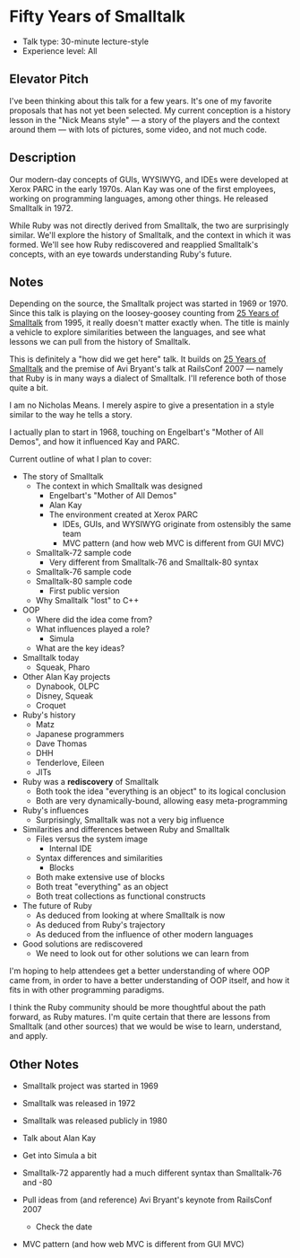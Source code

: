 # Fifty Years of Smalltalk

- Talk type: 30-minute lecture-style
- Experience level: All

## Elevator Pitch

I've been thinking about this talk for a few years.
It's one of my favorite proposals that has not yet been selected.
My current conception is a history lesson in the "Nick Means style" —
a story of the players and the context around them —
with lots of pictures, some video, and not much code.

## Description

Our modern-day concepts of GUIs, WYSIWYG, and IDEs were developed
at Xerox PARC in the early 1970s.
Alan Kay was one of the first employees,
working on programming languages, among other things.
He released Smalltalk in 1972.

While Ruby was not directly derived from Smalltalk,
the two are surprisingly similar.
We'll explore the history of Smalltalk,
and the context in which it was formed.
We'll see how Ruby rediscovered and reapplied Smalltalk's concepts,
with an eye towards understanding Ruby's future.

## Notes

Depending on the source, the Smalltalk project was started in 1969 or 1970.
Since this talk is playing on the loosey-goosey counting from
[25 Years of Smalltalk](https://web.archive.org/web/20130612055149/http://www.mojowire.com/TravelsWithSmalltalk/DaveThomas-TravelsWithSmalltalk.htm)
from 1995, it really doesn't matter exactly when.
The title is mainly a vehicle to explore similarities between the languages,
and see what lessons we can pull from the history of Smalltalk.

This is definitely a "how did we get here" talk.
It builds on [25 Years of Smalltalk](https://web.archive.org/web/20130612055149/http://www.mojowire.com/TravelsWithSmalltalk/DaveThomas-TravelsWithSmalltalk.htm)
and the premise of Avi Bryant's talk at RailsConf 2007 —
namely that Ruby is in many ways a dialect of Smalltalk.
I'll reference both of those quite a bit.

I am no Nicholas Means.
I merely aspire to give a presentation in a style similar to the way he tells a story.

I actually plan to start in 1968, touching on Engelbart's "Mother of All Demos",
and how it influenced Kay and PARC.

Current outline of what I plan to cover:

* The story of Smalltalk
    * The context in which Smalltalk was designed
        * Engelbart's "Mother of All Demos"
        * Alan Kay
        * The environment created at Xerox PARC
            * IDEs, GUIs, and WYSIWYG originate from ostensibly the same team
            * MVC pattern (and how web MVC is different from GUI MVC)
    * Smalltalk-72 sample code
        * Very different from Smalltalk-76 and Smalltalk-80 syntax
    * Smalltalk-76 sample code
    * Smalltalk-80 sample code
        * First public version
    * Why Smalltalk "lost" to C++
* OOP
    * Where did the idea come from?
    * What influences played a role?
        * Simula
    * What are the key ideas?
* Smalltalk today
    * Squeak, Pharo
* Other Alan Kay projects
    * Dynabook, OLPC
    * Disney, Squeak
    * Croquet
* Ruby's history
    * Matz
    * Japanese programmers
    * Dave Thomas
    * DHH
    * Tenderlove, Eileen
    * JITs
* Ruby was a **rediscovery** of Smalltalk
    * Both took the idea "everything is an object" to its logical conclusion
    * Both are very dynamically-bound, allowing easy meta-programming
* Ruby's influences
    * Surprisingly, Smalltalk was not a very big influence
* Similarities and differences between Ruby and Smalltalk
    * Files versus the system image
        * Internal IDE
    * Syntax differences and similarities
        * Blocks
    * Both make extensive use of blocks
    * Both treat "everything" as an object
    * Both treat collections as functional constructs
* The future of Ruby
    * As deduced from looking at where Smalltalk is now
    * As deduced from Ruby's trajectory
    * As deduced from the influence of other modern languages
* Good solutions are rediscovered
    * We need to look out for other solutions we can learn from

I'm hoping to help attendees get a better understanding of where OOP came from,
in order to have a better understanding of OOP itself,
and how it fits in with other programming paradigms.

I think the Ruby community should be more thoughtful about the path forward, as Ruby matures.
I'm quite certain that there are lessons from Smalltalk (and other sources)
that we would be wise to learn, understand, and apply.


## Other Notes

* Smalltalk project was started in 1969
* Smalltalk was released in 1972
* Smalltalk was released publicly in 1980

* Talk about Alan Kay
* Get into Simula a bit
* Smalltalk-72 apparently had a much different syntax than Smalltalk-76 and -80
* Pull ideas from (and reference) Avi Bryant's keynote from RailsConf 2007
    * Check the date
* MVC pattern (and how web MVC is different from GUI MVC)
